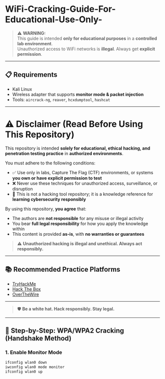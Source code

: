 # WiFi-Cracking-Guide-For-Educational-Use-Only-
> ⚠️ **WARNING:**  
> This guide is intended **only for educational purposes** in a **controlled lab environment**.  
> Unauthorized access to WiFi networks is **illegal**. Always get **explicit permission**.

---
## 📋 Requirements

- Kali Linux
- Wireless adapter that supports **monitor mode & packet injection**
- Tools: `aircrack-ng`, `reaver`, `hcxdumptool`, `hashcat`
---
# ⚠️ Disclaimer (Read Before Using This Repository)

This repository is intended **solely for educational, ethical hacking, and penetration testing practice** in **authorized environments**.

You must adhere to the following conditions:

- ✅ Use only in labs, Capture The Flag (CTF) environments, or systems **you own or have explicit permission to test**
- ❌ Never use these techniques for unauthorized access, surveillance, or disruption
- 🧠 This is not a hacking tool repository; it is a knowledge reference for **learning cybersecurity responsibly**

By using this repository, **you agree** that:

- The authors are **not responsible** for any misuse or illegal activity
- You bear **full legal responsibility** for how you apply the knowledge within
- This content is provided **as-is**, with **no warranties or guarantees**

> ⚠️ **Unauthorized hacking is illegal and unethical. Always act responsibly.**

---

## 📚 Recommended Practice Platforms

- [TryHackMe](https://tryhackme.com)
- [Hack The Box](https://www.hackthebox.com)
- [OverTheWire](https://overthewire.org)
---
> 🛡️ **Be a white hat. Hack responsibly. Stay legal.**
---
## 🚦 Step-by-Step: WPA/WPA2 Cracking (Handshake Method)

### 1. Enable Monitor Mode

```bash
ifconfig wlan0 down
iwconfig wlan0 mode monitor
ifconfig wlan0 up


